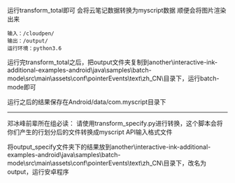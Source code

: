 运行transform_total即可
会将云笔记数据转换为myscript数据
顺便会将图片渲染出来


```可以写注释
输入：/cloudpen/
输出：/output/
运行环境：python3.6
```

运行完transform_total之后，把output文件夹复制到another\interactive-ink-additional-examples-android\java\samples\batch-mode\src\main\assets\conf\pointerEvents\text\zh_CN\目录下，运行batch-mode即可

运行之后的结果保存在Android/data/com.myscript目录下

********************************************
邓冰峰前辈所在组必读：
请使用transform_specify.py进行转换，这个脚本会将你们产生的行划分后的文件转换成myscript API输入格式文件

将output_specify文件夹下的结果放到another\interactive-ink-additional-examples-android\java\samples\batch-mode\src\main\assets\conf\pointerEvents\text\zh_CN\目录下，改名为output，运行安卓程序